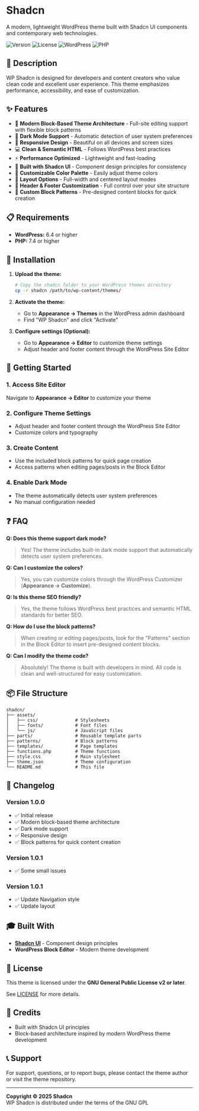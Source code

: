 # Shadcn

A modern, lightweight WordPress theme built with Shadcn UI components and contemporary web technologies.

![Version](https://img.shields.io/badge/version-1.0.0-blue)
![License](https://img.shields.io/badge/license-GPL%20v3+-green)
![WordPress](https://img.shields.io/badge/WordPress-6.4+-blue)
![PHP](https://img.shields.io/badge/PHP-7.4+-purple)

## 🎨 Description

WP Shadcn is designed for developers and content creators who value clean code and excellent user experience. This theme emphasizes performance, accessibility, and ease of customization.

## ✨ Features

- 🎯 **Modern Block-Based Theme Architecture** - Full-site editing support with flexible block patterns
- 🌙 **Dark Mode Support** - Automatic detection of user system preferences
- 📱 **Responsive Design** - Beautiful on all devices and screen sizes
- 💻 **Clean & Semantic HTML** - Follows WordPress best practices
- ⚡ **Performance Optimized** - Lightweight and fast-loading
- 🎨 **Built with Shadcn UI** - Component design principles for consistency
- 🎨 **Customizable Color Palette** - Easily adjust theme colors
- 📐 **Layout Options** - Full-width and centered layout modes
- 🔧 **Header & Footer Customization** - Full control over your site structure
- 🧩 **Custom Block Patterns** - Pre-designed content blocks for quick creation

## 📋 Requirements

- **WordPress:** 6.4 or higher
- **PHP:** 7.4 or higher

## 🚀 Installation

1. **Upload the theme:**
   ```bash
   # Copy the shadcn folder to your WordPress themes directory
   cp -r shadcn /path/to/wp-content/themes/
   ```

2. **Activate the theme:**
   - Go to **Appearance → Themes** in the WordPress admin dashboard
   - Find "WP Shadcn" and click "Activate"

3. **Configure settings (Optional):**
   - Go to **Appearance → Editor** to customize theme settings
   - Adjust header and footer content through the WordPress Site Editor

## 🎯 Getting Started

### 1. **Access Site Editor**
   Navigate to **Appearance → Editor** to customize your theme

### 2. **Configure Theme Settings**
   - Adjust header and footer content through the WordPress Site Editor
   - Customize colors and typography

### 3. **Create Content**
   - Use the included block patterns for quick page creation
   - Access patterns when editing pages/posts in the Block Editor

### 4. **Enable Dark Mode**
   - The theme automatically detects user system preferences
   - No manual configuration needed

## ❓ FAQ

**Q: Does this theme support dark mode?**
> Yes! The theme includes built-in dark mode support that automatically detects user system preferences.

**Q: Can I customize the colors?**
> Yes, you can customize colors through the WordPress Customizer (**Appearance → Customize**).

**Q: Is this theme SEO friendly?**
> Yes, the theme follows WordPress best practices and semantic HTML standards for better SEO.

**Q: How do I use the block patterns?**
> When creating or editing pages/posts, look for the "Patterns" section in the Block Editor to insert pre-designed content blocks.

**Q: Can I modify the theme code?**
> Absolutely! The theme is built with developers in mind. All code is clean and well-structured for easy customization.

## 📦 File Structure

```
shadcn/
├── assets/
│   ├── css/              # Stylesheets
│   ├── fonts/            # Font files
│   └── js/               # JavaScript files
├── parts/                # Reusable template parts
├── patterns/             # Block patterns
├── templates/            # Page templates
├── functions.php         # Theme functions
├── style.css             # Main stylesheet
├── theme.json            # Theme configuration
└── README.md             # This file
```

## 🔄 Changelog

### Version 1.0.0
- ✅ Initial release
- ✅ Modern block-based theme architecture
- ✅ Dark mode support
- ✅ Responsive design
- ✅ Block patterns for quick content creation

### Version 1.0.1
- ✅ Some small issues

### Version 1.0.1
- ✅ Update Navigation style
- ✅ Update layout

## 🎓 Built With

- **[Shadcn UI](https://shadcn.com/)** - Component design principles
- **WordPress Block Editor** - Modern theme development

## 📄 License

This theme is licensed under the **GNU General Public License v2 or later**.

See [LICENSE](https://www.gnu.org/licenses/gpl-2.0.html) for more details.

## 👤 Credits

- Built with Shadcn UI principles
- Block-based architecture inspired by modern WordPress theme development

## 📞 Support

For support, questions, or to report bugs, please contact the theme author or visit the theme repository.

---

**Copyright © 2025 Shadcn**  
WP Shadcn is distributed under the terms of the GNU GPL
